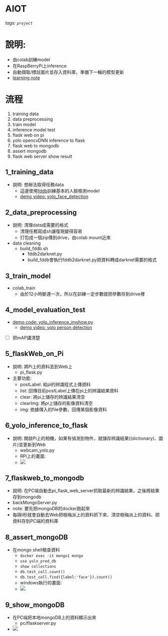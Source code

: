# AIOT
###### tags: `project`
# 說明:
- 由colab訓練model
- 在RaspBerryPi上inference
- 自動擷取/標註圖片並存入資料庫，準備下一輪的模型更新
- [learning note](https://github.com/PYChih/AIOT_note)
# 流程
1. training data
2. data preprocessing
3. train model
4. inference model test
5. flask web on pi
6. yolo opencvDNN inference to flask
7. flask web to mongodb
8. assert mongodb
9. flask web server show result
## 1_training_data
- 說明: 想辦法取得任務data
    - 這邊使用[fddb](http://vis-www.cs.umass.edu/fddb/)訓練基本的人臉檢測model
    - [demo video: yolo_face_detection](https://youtu.be/a82ucVpd3Bo)
## 2_data_preprocessing
- 說明: 清理data成需要的格式
    - 清理任務寫成sh讓復現變得容易
    - 打包成一個zip傳到drive，由colab mount近來
- data cleaning
    - build_fddb.sh
        - fddb2darknet.py
        - build_fddb會執行fddb2darknet.py把資料轉成darknet需要的格式
## 3_train_model
- colab_train
    - 由於12小時斷連一次，所以在訓練一定步數就把參數存到drive裡
## 4_model_evaluation_test
- [demo code: yolo_inference_imshow.py](https://github.com/chihpy/AIOT/blob/main/final_project/Pi/yolo_inference_imshow.py)
    - [demo video: yolo person detection](https://youtu.be/Sf4ilZJCtQ4)
- [ ] 把mAP講清楚
## 5_flaskWeb_on_Pi
- 說明: 將Pi上的資料丟到Web上
    - pi_flask.py
- 主要功能:
    - postLabel: 給pi的辨識程式上傳資料
    - list: 回傳目前postLabel上傳在pi上的辨識結果資料
    - clear: 將pi上儲存的辨識結果清空
    - clearImg: 將pi上儲存的影像資料清空
    - img: 依據傳入的file參數，回傳某個影像資料
## 6_yolo_inference_to_flask
- 說明: 開啟Pi上的相機，如果有偵測到物件，就儲存辨識結果((dictionary)、圖片)並更新到Web
    - webcam_yolo.py
    - RPi上的畫面:
    - ![](https://i.imgur.com/p0IgaTU.jpg)

## 7_flaskweb_to_mongodb
- 說明: 在PC端自動去pi_flask_web_server抓取最新的辨識結果，之後將結果存到mongodb
- backMongoServer.py
- note: 要先把mongoDB的docker跑起來
- 每隔t秒就會自動去Web把樹梅派上的資料抓下來、清空樹梅派上的資料、把資料存到PC端的資料庫
## 8_assert_mongoDB
- 在mongo shell檢查資料
    - `docker exec -it mongo1 mongo`
    - `use yolo_pred_db`
    - `show collections`
    - `db.test_coll.count()`
    - `db.test_coll.find({label:'face'}).count()`
    - windows執行的畫面:
    - ![](https://i.imgur.com/z6NFIpY.png)

## 9_show_mongoDB
- 在PC端把本地mongoDB上的資料顯示出來
    - pc/flaskserver.py
- ![](https://i.imgur.com/rZFtZg3.png)
